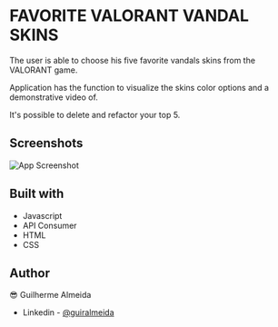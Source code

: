 
#         FAVORITE VALORANT VANDAL SKINS

The user is able to choose his five favorite vandals skins from the VALORANT game.

Application has the function to visualize the skins color options and a demonstrative video of.

It's possible to delete and refactor your top 5.

## Screenshots

![App Screenshot](https://i.imgur.com/pWC9g82.png)


## Built with

- Javascript
- API Consumer
- HTML
- CSS


## Author

😎 Guilherme Almeida
- Linkedin - [@guiralmeida](https://www.linkedin.com/in/guiralmeida/)

